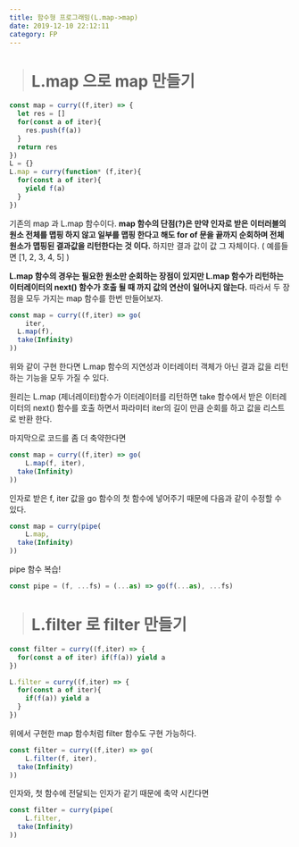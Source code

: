 ```yaml
---
title: 함수형 프로그래밍(L.map->map)
date: 2019-12-10 22:12:11
category: FP
---
```


> # L.map 으로 map 만들기



```javascript
const map = curry((f,iter) => {
  let res = []
  for(const a of iter){
    res.push(f(a))
  }
  return res
})
L = {}
L.map = curry(function* (f,iter){
  for(const a of iter){
    yield f(a)
  }
})
```

기존의 map 과 L.map 함수이다. **map 함수의 단점(?)은 만약 인자로 받은 이터러블의 원소 전체를 맵핑 하지 않고 일부를 맵핑 한다고 해도 for of 문을 끝까지 순회하며 전체 원소가 맵핑된 결과값을 리턴한다는 것 이다.** 하지만 결과 값이 값 그 자체이다. ( 예를들면 [1, 2, 3, 4, 5] )

**L.map 함수의 경우는 필요한 원소만 순회하는 장점이 있지만 L.map 함수가 리턴하는 이터레이터의 next() 함수가 호출 될 때 까지 값의 연산이 일어나지 않는다.**  따라서 두 장점을 모두 가지는 map 함수를 한번 만들어보자.

```javascript
const map = curry((f,iter) => go(
	iter,
  L.map(f),
  take(Infinity)
))
```

위와 같이 구현 한다면 L.map 함수의 지연성과 이터레이터 객체가 아닌 결과 값을 리턴하는 기능을 모두 가질 수 있다.

원리는 L.map (제너레이터)함수가 이터레이터를 리턴하면 take 함수에서 받은 이터레이터의 next() 함수를 호출 하면서 파라미터 iter의 길이 만큼 순회를 하고 값을 리스트로 반환 한다.

마지막으로 코드를 좀 더 축약한다면

```javascript
const map = curry((f,iter) => go(
	L.map(f, iter),
  take(Infinity)
))
```

인자로 받은 f, iter 값을 go 함수의 첫 함수에 넣어주기 때문에 다음과 같이 수정할 수 있다.

```javascript
const map = curry(pipe(
	L.map,
  take(Infinity)
))
```

pipe 함수 복습!

```javascript
const pipe = (f, ...fs) = (...as) => go(f(...as), ...fs)
```



> # L.filter 로 filter 만들기



```javascript
const filter = curry((f,iter) => {
  for(const a of iter) if(f(a)) yield a
})

L.filter = curry((f,iter) => {
  for(const a of iter){
    if(f(a)) yield a
  }
})
```

위에서 구현한 map 함수처럼 filter 함수도 구현 가능하다.

```javascript
const filter = curry((f,iter) => go(
	L.filter(f, iter),
  take(Infinity)
))
```

인자와, 첫 함수에 전달되는 인자가 같기 때문에 축약 시킨다면

```javascript
const filter = curry(pipe(
	L.filter,
  take(Infinity)
))
```

